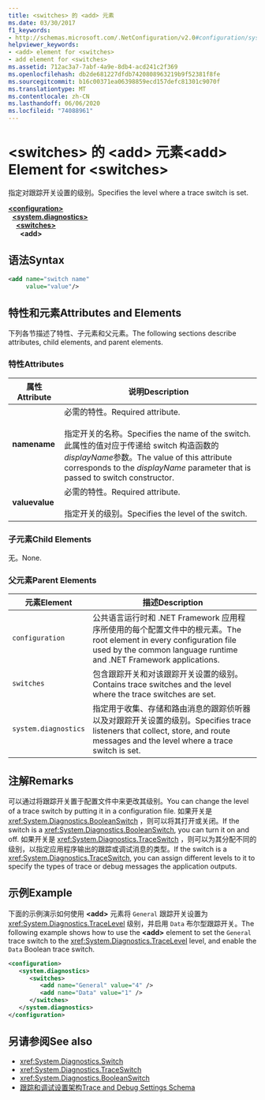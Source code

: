 ```yaml
---
title: <switches> 的 <add> 元素
ms.date: 03/30/2017
f1_keywords:
- http://schemas.microsoft.com/.NetConfiguration/v2.0#configuration/system.diagnostics/switches/add
helpviewer_keywords:
- <add> element for <switches>
- add element for <switches>
ms.assetid: 712ac3a7-7abf-4a9e-8db4-acd241c2f369
ms.openlocfilehash: db2de681227dfdb7420808963219b9f52381f8fe
ms.sourcegitcommit: b16c00371ea06398859ecd157defc81301c9070f
ms.translationtype: MT
ms.contentlocale: zh-CN
ms.lasthandoff: 06/06/2020
ms.locfileid: "74088961"
---
```

# <a name="add-element-for-switches"></a><span data-ttu-id="27f5e-102">\<switches> 的 \<add> 元素</span><span class="sxs-lookup"><span data-stu-id="27f5e-102">\<add> Element for \<switches></span></span>
<span data-ttu-id="27f5e-103">指定对跟踪开关设置的级别。</span><span class="sxs-lookup"><span data-stu-id="27f5e-103">Specifies the level where a trace switch is set.</span></span>  

[**\<configuration>**](../configuration-element.md)\
&nbsp;&nbsp;[**\<system.diagnostics>**](system-diagnostics-element.md)\
&nbsp;&nbsp;&nbsp;&nbsp;[**\<switches>**](switches-element.md)\
&nbsp;&nbsp;&nbsp;&nbsp;&nbsp;&nbsp;**\<add>**

## <a name="syntax"></a><span data-ttu-id="27f5e-104">语法</span><span class="sxs-lookup"><span data-stu-id="27f5e-104">Syntax</span></span>  
  
```xml  
<add name="switch name"  
     value="value"/>  
```  
  
## <a name="attributes-and-elements"></a><span data-ttu-id="27f5e-105">特性和元素</span><span class="sxs-lookup"><span data-stu-id="27f5e-105">Attributes and Elements</span></span>  
 <span data-ttu-id="27f5e-106">下列各节描述了特性、子元素和父元素。</span><span class="sxs-lookup"><span data-stu-id="27f5e-106">The following sections describe attributes, child elements, and parent elements.</span></span>  
  
### <a name="attributes"></a><span data-ttu-id="27f5e-107">特性</span><span class="sxs-lookup"><span data-stu-id="27f5e-107">Attributes</span></span>  
  
|<span data-ttu-id="27f5e-108">属性</span><span class="sxs-lookup"><span data-stu-id="27f5e-108">Attribute</span></span>|<span data-ttu-id="27f5e-109">说明</span><span class="sxs-lookup"><span data-stu-id="27f5e-109">Description</span></span>|  
|---------------|-----------------|  
|<span data-ttu-id="27f5e-110">**name**</span><span class="sxs-lookup"><span data-stu-id="27f5e-110">**name**</span></span>|<span data-ttu-id="27f5e-111">必需的特性。</span><span class="sxs-lookup"><span data-stu-id="27f5e-111">Required attribute.</span></span><br /><br /> <span data-ttu-id="27f5e-112">指定开关的名称。</span><span class="sxs-lookup"><span data-stu-id="27f5e-112">Specifies the name of the switch.</span></span> <span data-ttu-id="27f5e-113">此属性的值对应于传递给 switch 构造函数的*displayName*参数。</span><span class="sxs-lookup"><span data-stu-id="27f5e-113">The value of this attribute corresponds to the *displayName* parameter that is passed to switch constructor.</span></span>|  
|<span data-ttu-id="27f5e-114">**value**</span><span class="sxs-lookup"><span data-stu-id="27f5e-114">**value**</span></span>|<span data-ttu-id="27f5e-115">必需的特性。</span><span class="sxs-lookup"><span data-stu-id="27f5e-115">Required attribute.</span></span><br /><br /> <span data-ttu-id="27f5e-116">指定开关的级别。</span><span class="sxs-lookup"><span data-stu-id="27f5e-116">Specifies the level of the switch.</span></span>|  
  
### <a name="child-elements"></a><span data-ttu-id="27f5e-117">子元素</span><span class="sxs-lookup"><span data-stu-id="27f5e-117">Child Elements</span></span>  
 <span data-ttu-id="27f5e-118">无。</span><span class="sxs-lookup"><span data-stu-id="27f5e-118">None.</span></span>  
  
### <a name="parent-elements"></a><span data-ttu-id="27f5e-119">父元素</span><span class="sxs-lookup"><span data-stu-id="27f5e-119">Parent Elements</span></span>  
  
|<span data-ttu-id="27f5e-120">元素</span><span class="sxs-lookup"><span data-stu-id="27f5e-120">Element</span></span>|<span data-ttu-id="27f5e-121">描述</span><span class="sxs-lookup"><span data-stu-id="27f5e-121">Description</span></span>|  
|-------------|-----------------|  
|`configuration`|<span data-ttu-id="27f5e-122">公共语言运行时和 .NET Framework 应用程序所使用的每个配置文件中的根元素。</span><span class="sxs-lookup"><span data-stu-id="27f5e-122">The root element in every configuration file used by the common language runtime and .NET Framework applications.</span></span>|  
|`switches`|<span data-ttu-id="27f5e-123">包含跟踪开关和对该跟踪开关设置的级别。</span><span class="sxs-lookup"><span data-stu-id="27f5e-123">Contains trace switches and the level where the trace switches are set.</span></span>|  
|`system.diagnostics`|<span data-ttu-id="27f5e-124">指定用于收集、存储和路由消息的跟踪侦听器以及对跟踪开关设置的级别。</span><span class="sxs-lookup"><span data-stu-id="27f5e-124">Specifies trace listeners that collect, store, and route messages and the level where a trace switch is set.</span></span>|  
  
## <a name="remarks"></a><span data-ttu-id="27f5e-125">注解</span><span class="sxs-lookup"><span data-stu-id="27f5e-125">Remarks</span></span>  
 <span data-ttu-id="27f5e-126">可以通过将跟踪开关置于配置文件中来更改其级别。</span><span class="sxs-lookup"><span data-stu-id="27f5e-126">You can change the level of a trace switch by putting it in a configuration file.</span></span> <span data-ttu-id="27f5e-127">如果开关是 <xref:System.Diagnostics.BooleanSwitch> ，则可以将其打开或关闭。</span><span class="sxs-lookup"><span data-stu-id="27f5e-127">If the switch is a <xref:System.Diagnostics.BooleanSwitch>, you can turn it on and off.</span></span> <span data-ttu-id="27f5e-128">如果开关是 <xref:System.Diagnostics.TraceSwitch> ，则可以为其分配不同的级别，以指定应用程序输出的跟踪或调试消息的类型。</span><span class="sxs-lookup"><span data-stu-id="27f5e-128">If the switch is a <xref:System.Diagnostics.TraceSwitch>, you can assign different levels to it to specify the types of trace or debug messages the application outputs.</span></span>  
  
## <a name="example"></a><span data-ttu-id="27f5e-129">示例</span><span class="sxs-lookup"><span data-stu-id="27f5e-129">Example</span></span>  
 <span data-ttu-id="27f5e-130">下面的示例演示如何使用 **\<add>** 元素将 `General` 跟踪开关设置为 <xref:System.Diagnostics.TraceLevel> 级别，并启用 `Data` 布尔型跟踪开关。</span><span class="sxs-lookup"><span data-stu-id="27f5e-130">The following example shows how to use the **\<add>** element to set the `General` trace switch to the <xref:System.Diagnostics.TraceLevel> level, and enable the `Data` Boolean trace switch.</span></span>  
  
```xml  
<configuration>  
   <system.diagnostics>  
      <switches>  
         <add name="General" value="4" />  
         <add name="Data" value="1" />  
      </switches>  
   </system.diagnostics>  
</configuration>  
```  
  
## <a name="see-also"></a><span data-ttu-id="27f5e-131">另请参阅</span><span class="sxs-lookup"><span data-stu-id="27f5e-131">See also</span></span>

- <xref:System.Diagnostics.Switch>
- <xref:System.Diagnostics.TraceSwitch>
- <xref:System.Diagnostics.BooleanSwitch>
- [<span data-ttu-id="27f5e-132">跟踪和调试设置架构</span><span class="sxs-lookup"><span data-stu-id="27f5e-132">Trace and Debug Settings Schema</span></span>](index.md)
